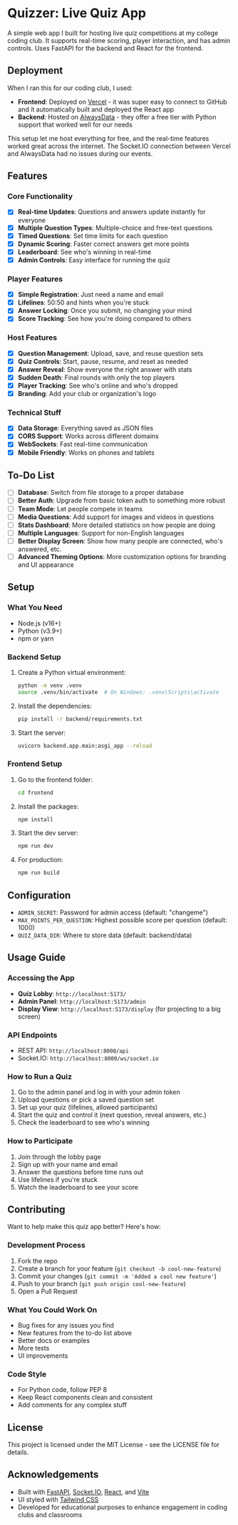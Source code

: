# Quizzer: Live Quiz App

A simple web app I built for hosting live quiz competitions at my college coding club. It supports real-time scoring, player interaction, and has admin controls. Uses FastAPI for the backend and React for the frontend.

## Deployment

When I ran this for our coding club, I used:

- **Frontend**: Deployed on [Vercel](https://vercel.com) - it was super easy to connect to GitHub and it automatically built and deployed the React app
- **Backend**: Hosted on [AlwaysData](https://alwaysdata.com) - they offer a free tier with Python support that worked well for our needs

This setup let me host everything for free, and the real-time features worked great across the internet. The Socket.IO connection between Vercel and AlwaysData had no issues during our events.

## Features

### Core Functionality

- [x] **Real-time Updates**: Questions and answers update instantly for everyone
- [x] **Multiple Question Types**: Multiple-choice and free-text questions
- [x] **Timed Questions**: Set time limits for each question
- [x] **Dynamic Scoring**: Faster correct answers get more points
- [x] **Leaderboard**: See who's winning in real-time
- [x] **Admin Controls**: Easy interface for running the quiz

### Player Features

- [x] **Simple Registration**: Just need a name and email
- [x] **Lifelines**: 50:50 and hints when you're stuck
- [x] **Answer Locking**: Once you submit, no changing your mind
- [x] **Score Tracking**: See how you're doing compared to others

### Host Features

- [x] **Question Management**: Upload, save, and reuse question sets
- [x] **Quiz Controls**: Start, pause, resume, and reset as needed
- [x] **Answer Reveal**: Show everyone the right answer with stats
- [x] **Sudden Death**: Final rounds with only the top players
- [x] **Player Tracking**: See who's online and who's dropped
- [x] **Branding**: Add your club or organization's logo

### Technical Stuff

- [x] **Data Storage**: Everything saved as JSON files
- [x] **CORS Support**: Works across different domains
- [x] **WebSockets**: Fast real-time communication
- [x] **Mobile Friendly**: Works on phones and tablets

## To-Do List

- [ ] **Database**: Switch from file storage to a proper database
- [ ] **Better Auth**: Upgrade from basic token auth to something more robust
- [ ] **Team Mode**: Let people compete in teams
- [ ] **Media Questions**: Add support for images and videos in questions
- [ ] **Stats Dashboard**: More detailed statistics on how people are doing
- [ ] **Multiple Languages**: Support for non-English languages
- [ ] **Better Display Screen**: Show how many people are connected, who's answered, etc.
- [ ] **Advanced Theming Options**: More customization options for branding and UI appearance

## Setup

### What You Need

- Node.js (v16+)
- Python (v3.9+)
- npm or yarn

### Backend Setup

1. Create a Python virtual environment:

   ```bash
   python -m venv .venv
   source .venv/bin/activate  # On Windows: .venv\Scripts\activate
   ```

2. Install the dependencies:

   ```bash
   pip install -r backend/requirements.txt
   ```

3. Start the server:

   ```bash
   uvicorn backend.app.main:asgi_app --reload
   ```

### Frontend Setup

1. Go to the frontend folder:

   ```bash
   cd frontend
   ```

2. Install the packages:

   ```bash
   npm install
   ```

3. Start the dev server:

   ```bash
   npm run dev
   ```

4. For production:

   ```bash
   npm run build
   ```

## Configuration

- `ADMIN_SECRET`: Password for admin access (default: "changeme")
- `MAX_POINTS_PER_QUESTION`: Highest possible score per question (default: 1000)
- `QUIZ_DATA_DIR`: Where to store data (default: backend/data)

## Usage Guide

### Accessing the App

- **Quiz Lobby**: `http://localhost:5173/`
- **Admin Panel**: `http://localhost:5173/admin`
- **Display View**: `http://localhost:5173/display` (for projecting to a big screen)

### API Endpoints

- REST API: `http://localhost:8000/api`
- Socket.IO: `http://localhost:8000/ws/socket.io`

### How to Run a Quiz

1. Go to the admin panel and log in with your admin token
2. Upload questions or pick a saved question set
3. Set up your quiz (lifelines, allowed participants)
4. Start the quiz and control it (next question, reveal answers, etc.)
5. Check the leaderboard to see who's winning

### How to Participate

1. Join through the lobby page
2. Sign up with your name and email
3. Answer the questions before time runs out
4. Use lifelines if you're stuck
5. Watch the leaderboard to see your score

## Contributing

Want to help make this quiz app better? Here's how:

### Development Process

1. Fork the repo
2. Create a branch for your feature (`git checkout -b cool-new-feature`)
3. Commit your changes (`git commit -m 'Added a cool new feature'`)
4. Push to your branch (`git push origin cool-new-feature`)
5. Open a Pull Request

### What You Could Work On

- Bug fixes for any issues you find
- New features from the to-do list above
- Better docs or examples
- More tests
- UI improvements

### Code Style

- For Python code, follow PEP 8
- Keep React components clean and consistent
- Add comments for any complex stuff

## License

This project is licensed under the MIT License - see the LICENSE file for details.

## Acknowledgements

- Built with [FastAPI](https://fastapi.tiangolo.com/), [Socket.IO](https://socket.io/), [React](https://reactjs.org/), and [Vite](https://vitejs.dev/)
- UI styled with [Tailwind CSS](https://tailwindcss.com/)
- Developed for educational purposes to enhance engagement in coding clubs and classrooms
